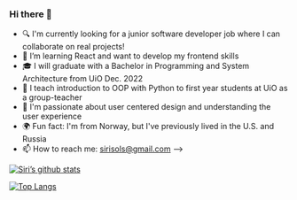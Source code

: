 ### Hi there 👋

- :mag: I'm currently looking for a junior software developer job where I can collaborate on real projects!
- 🌱 I’m learning React and want to develop my frontend skills
- :mortar_board: I will graduate with a Bachelor in Programming and System Architecture from UiO Dec. 2022
- :raising_hand: I teach introduction to OOP with Python to first year students at UiO as a group-teacher
- :sparkling_heart: I'm passionate about user centered design and understanding the user experience
- :earth_africa: Fun fact: I'm from Norway, but I've previously lived in the U.S. and Russia
- 📫 How to reach me: sirisols@gmail.com
-->

[![Siri’s github stats](https://github-readme-stats.vercel.app/api?username=SiriSollerud)](https://github.com/SiriSollerud)

[![Top Langs](https://github-readme-stats.vercel.app/api/top-langs/?username=SiriSollerud&layout=compact)](https://github.com/SiriSollerud)
